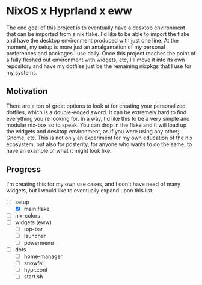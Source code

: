 # NixOS x Hyprland x eww

The end goal of this project is to eventually have a
desktop environment that can be imported from a nix flake.
I'd like to be able to import the flake and have the
desktop environment produced with just one line. At
the moment, my setup is more just an amalgamation of
my personal preferences and packages I use daily. Once
this project reaches the point of a fully fleshed out
environment with widgets, etc, I'll move it into its
own repository and have my dotfiles just be the remaining
nixpkgs that I use for my systems.

## Motivation

There are a ton of great options to look at for creating
your personalized dotfiles, which is a double-edged sword.
It can be extremely hard to find everything you're looking
for. In a way, I'd like this to be a very simple and modular
nix-box so to speak. You can drop in the flake and it will
load up the widgets and desktop environment, as if you were
using any other; Gnome, etc. This is not only an experiment
for my own education of the nix ecosystem, but also for posterity,
for anyone who wants to do the same, to have an example of
what it might look like.

## Progress

I'm creating this for my own use cases, and I don't have need
of many widgets, but I would like to eventually expand upon
this list.

- [ ] setup
  - [x] main flake
- [ ] nix-colors
- [ ] widgets (eww)
  - [ ] top-bar
  - [ ] launcher
  - [ ] powermenu

- [ ] dots
  - [ ] home-manager
  - [ ] snowfall
  - [ ] hypr.conf
  - [ ] start.sh
